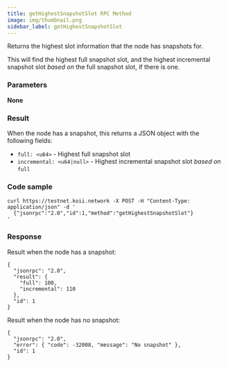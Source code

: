 ```yaml
---
title: getHighestSnapshotSlot RPC Method
image: img/thumbnail.png
sidebar_label: getHighestSnapshotSlot
---
```


Returns the highest slot information that the node has snapshots for.

This will find the highest full snapshot slot, and the highest incremental snapshot slot _based on_ the full snapshot slot, if there is one.

### Parameters

**None**

### Result

When the node has a snapshot, this returns a JSON object with the following fields:

*   `full: <u64>` - Highest full snapshot slot
*   `incremental: <u64|null>` - Highest incremental snapshot slot _based on_ `full`

### Code sample

```
curl https://testnet.koii.network -X POST -H "Content-Type: application/json" -d '
  {"jsonrpc":"2.0","id":1,"method":"getHighestSnapshotSlot"}
'
```


### Response

Result when the node has a snapshot:

```
{
  "jsonrpc": "2.0",
  "result": {
    "full": 100,
    "incremental": 110
  },
  "id": 1
}
```


Result when the node has no snapshot:

```
{
  "jsonrpc": "2.0",
  "error": { "code": -32008, "message": "No snapshot" },
  "id": 1
}
```
